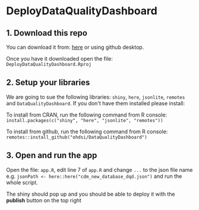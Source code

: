 # DeployDataQualityDashboard

## 1. Download this repo

You can download it from: [here](https://github.com/oxford-pharmacoepi/DeployDataQualityDashboard/archive/refs/heads/main.zip) or using github desktop.

Once you have it downloaded open the file: `DeployDataQualityDashboard.Rproj`

## 2. Setup your libraries

We are going to sue the following libraries: `shiny`, `here`, `jsonlite`, `remotes` and `DataQualityDashboard`. If you don't have them installed please install:

To install from CRAN, run the following command from R console: `install.packages(c("shiny", "here", "jsonlite", "remotes"))`

To install from github, run the following command from R console: `remotes::install_github("ohdsi/DataQualityDashboard")`

## 3. Open and run the app

Open the file: `app.R`, edit line 7 of `app.R` and change `...` to the json file name e.g. `jsonPath <- here::here("cdm_new_database_dqd.json")` and run the whole script.

The shiny should pop up and you should be able to deploy it with the **publish** button on the top right
